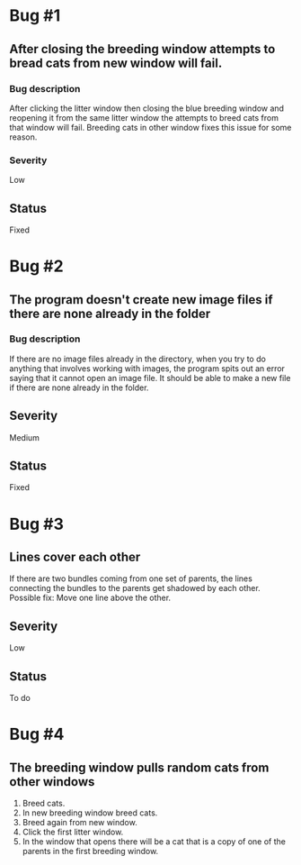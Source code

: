 # Bug #1
## After closing the breeding window attempts to bread cats from new window will fail.
### Bug description
After clicking the litter window then closing the blue breeding window and reopening it
from the same litter window the attempts to breed cats from that window will fail.
Breeding cats in other window fixes this issue for some reason.
### Severity
Low
## Status
Fixed

# Bug #2
## The program doesn't create new image files if there are none already in the folder
### Bug description
If there are no image files already in the directory, when you try to do anything that involves
working with images, the program spits out an error saying that it cannot open an image file.
It should be able to make a new file if there are none already in the folder.
## Severity
Medium
## Status
Fixed

# Bug #3
## Lines cover each other
If there are two bundles coming from one set of parents, the lines
connecting the bundles to the parents get shadowed by each other.
Possible fix: Move one line above the other.
## Severity
Low
## Status
To do

# Bug #4
## The breeding window pulls random cats from other windows
1. Breed cats.
2. In new breeding window breed cats.
3. Breed again from new window.
4. Click the first litter window.
5. In the window that opens there will be a cat that is a copy of one of the parents in
   the first breeding window.
